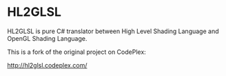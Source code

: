 HL2GLSL
=======

HL2GLSL is pure C# translator between High Level Shading Language and OpenGL Shading Language.

This is a fork of the original project on CodePlex:

  http://hl2glsl.codeplex.com/

